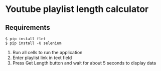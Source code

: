 # Youtube playlist length calculator

## Requirements
~~~
$ pip install flet
$ pip install -U selenium
~~~

1. Run all cells to run the application
2. Enter playlist link in text field
3. Press Get Length button and wait for about 5 seconds to display data
